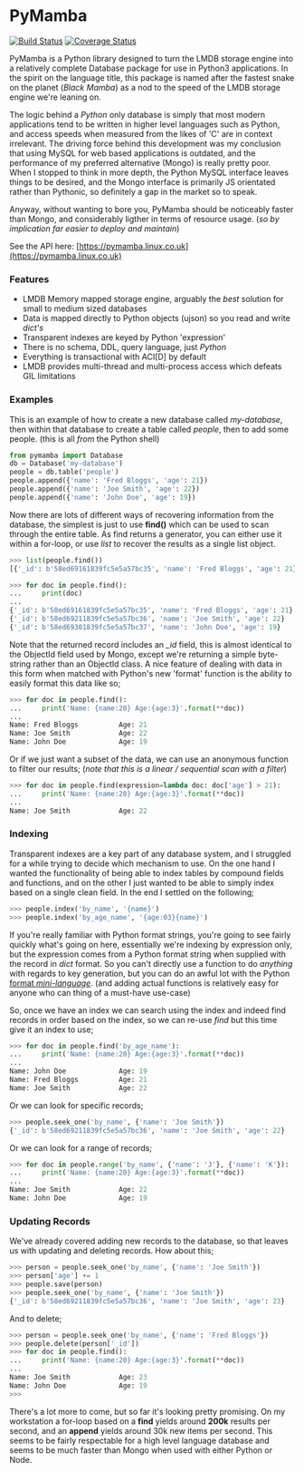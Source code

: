 # PyMamba

[![Build Status](https://travis-ci.org/oddjobz/pymamba.svg?branch=master&v=16)](https://travis-ci.org/oddjobz/pymamba)
[![Coverage Status](https://coveralls.io/repos/github/oddjobz/pymamba/badge.svg?branch=master&v=16)](https://coveralls.io/github/oddjobz/pymamba?branch=master)

PyMamba is a Python library designed to turn the LMDB storage engine into a relatively 
complete Database package for use in Python3 applications. In the spirit on the 
language title, this package is named after the fastest snake on the planet 
(*Black Mamba*) as a nod to the speed of the LMDB storage engine we're leaning on.

The logic behind a *Python* only database is simply that most modern applications 
tend to be written in higher level languages such as Python, and access speeds when 
measured from the likes of 'C' are in context irrelevant. The driving force behind 
this development was my conclusion that using MySQL for web based applications is 
outdated, and the performance of my preferred alternative (Mongo) is really pretty 
poor. When I stopped to think in more depth, the Python MySQL interface leaves things 
to be desired, and the Mongo interface is primarily JS orientated rather than Pythonic,
so definitely a gap in the market so to speak.

Anyway, without wanting to bore you, PyMamba should be noticeably faster than Mongo, 
and considerably ligther in terms of resource usage. (*so by implication far easier 
to deploy and maintain*)

See the API here: [https://pymamba.linux.co.uk](https://pymamba.linux.co.uk)

### Features

* LMDB Memory mapped storage engine, arguably the *best* solution for small to medium sized databases
* Data is mapped directly to Python objects (ujson) so you read and write *dict's*
* Transparent indexes are keyed by Python 'expression'
* There is no schema, DDL, query language, just *Python*
* Everything is transactional with ACI[D] by default
* LMDB provides multi-thread and multi-process access which defeats GIL limitations

### Examples

This is an example of how to create a new database called *my-database*, then within 
that database to create a table called *people*, then to add some people. 
(this is all *from* the Python shell)

```python
from pymamba import Database
db = Database('my-database')
people = db.table('people')
people.append({'name': 'Fred Bloggs', 'age': 21})
people.append({'name': 'Joe Smith', 'age': 22})
people.append({'name': 'John Doe', 'age': 19})
```
Now there are lots of different ways of recovering information from the database, 
the simplest is just to use **find()** which can be used to scan through the entire 
table. As find returns a generator, you can either use it within a for-loop, or use 
*list* to recover the results as a single list object.

```python
>>> list(people.find())
[{'_id': b'58ed69161839fc5e5a57bc35', 'name': 'Fred Bloggs', 'age': 21}, {'_id': b'58ed69211839fc5e5a57bc36', 'name': 'Joe Smith', 'age': 22}, {'_id': b'58ed69301839fc5e5a57bc37', 'name': 'John Doe', 'age': 19}]

>>> for doc in people.find():
...     print(doc)
... 
{'_id': b'58ed69161839fc5e5a57bc35', 'name': 'Fred Bloggs', 'age': 21}
{'_id': b'58ed69211839fc5e5a57bc36', 'name': 'Joe Smith', 'age': 22}
{'_id': b'58ed69301839fc5e5a57bc37', 'name': 'John Doe', 'age': 19}

```
Note that the returned record includes an *_id* field, this is almost identical to 
the ObjectId field used by Mongo, except we're returning a simple byte-string rather 
than an ObjectId class. A nice feature of dealing with data in this form when matched 
with Python's new 'format' function is the ability to easily format this data like so;

```python
>>> for doc in people.find():
...     print('Name: {name:20} Age:{age:3}'.format(**doc))
... 
Name: Fred Bloggs          Age: 21
Name: Joe Smith            Age: 22
Name: John Doe             Age: 19
```
Or if we just want a subset of the data, we can use an anonymous function to filter our results;
(*note that this is a linear / sequential scan with a filter*)
```python
>>> for doc in people.find(expression=lambda doc: doc['age'] > 21):
...     print('Name: {name:20} Age:{age:3}'.format(**doc))
... 
Name: Joe Smith            Age: 22

```


### Indexing
Transparent indexes are a key part of any database system, and I struggled for a 
while trying to decide which mechanism to use. On the one hand I wanted the 
functionality of being able to index tables by compound fields and functions, and on 
the other I just wanted to be able to simply index based on a single clean field. 
In the end I settled on the following;

```python
>>> people.index('by_name', '{name}')
>>> people.index('by_age_name', '{age:03}{name}')
```
If you're really familiar with Python format strings, you're going to see fairly 
quickly what's going on here, essentially we're indexing by expression only, but 
the expression comes from a Python format string when supplied with the record in 
*dict* format. So you can't directly use a function to do *anything* with regards 
to key generation, but you can do an awful lot with the 
Python [format *mini-language*](https://docs.python.org/3.4/library/string.html#formatspec). 
(and adding actual functions is relatively easy for anyone who can thing of a must-have use-case)

So, once we have an index we can search using the index and indeed find records in 
order based on the index, so we can re-use *find* but this time give it an index to use;
```python
>>> for doc in people.find('by_age_name'):
...     print('Name: {name:20} Age:{age:3}'.format(**doc))
... 
Name: John Doe             Age: 19
Name: Fred Bloggs          Age: 21
Name: Joe Smith            Age: 22
```
Or we can look for specific records;
```python
>>> people.seek_one('by_name', {'name': 'Joe Smith'})
{'_id': b'58ed69211839fc5e5a57bc36', 'name': 'Joe Smith', 'age': 22}
```
Or we can look for a range of records;
```python
>>> for doc in people.range('by_name', {'name': 'J'}, {'name': 'K'}):
...     print('Name: {name:20} Age:{age:3}'.format(**doc))
... 
Name: Joe Smith            Age: 22
Name: John Doe             Age: 19
```
### Updating Records
We've already covered adding new records to the database, so that leaves us with
updating and deleting records. How about this;
```python
>>> person = people.seek_one('by_name', {'name': 'Joe Smith'})
>>> person['age'] += 1
>>> people.save(person)
>>> people.seek_one('by_name', {'name': 'Joe Smith'})
{'_id': b'58ed69211839fc5e5a57bc36', 'name': 'Joe Smith', 'age': 23}
```
And to delete;
```python
>>> person = people.seek_one('by_name', {'name': 'Fred Bloggs'})
>>> people.delete(person['_id'])
>>> for doc in people.find():
...     print('Name: {name:20} Age:{age:3}'.format(**doc))
... 
Name: Joe Smith            Age: 23
Name: John Doe             Age: 19
>>> 
```
There's a lot more to come, but so far it's looking pretty promising.
On my workstation a for-loop based on a **find** yields around **200k** results per second, and an **append** yields around 30k new items per second. This seems to be fairly respectable for a high level language database and seems to be much faster than Mongo when used with either Python or Node.
